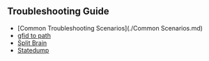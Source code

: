 Troubleshooting Guide
---------------------

-  [Common Troubleshooting Scenarios](./Common Scenarios.md)
-  [gfid to path](./gfid-to-path.md)
-  [Split Brain](./split-brain.md)
-  [Statedump](./statedump.md)